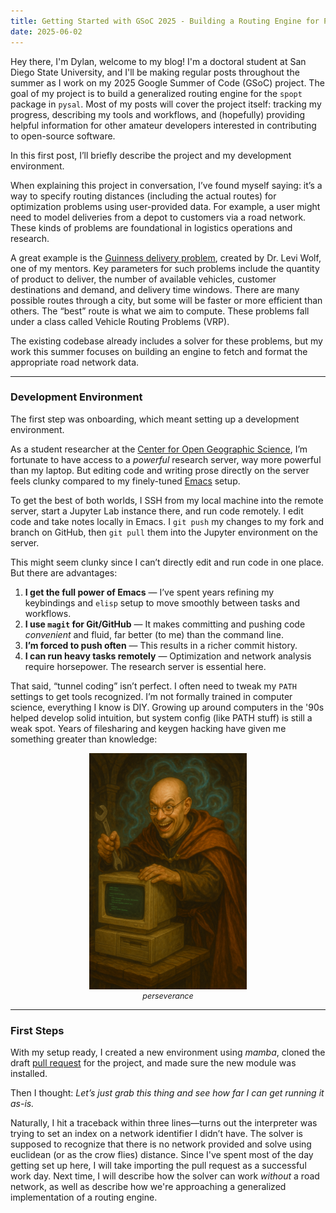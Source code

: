```yaml
---
title: Getting Started with GSoC 2025 - Building a Routing Engine for PySAL
date: 2025-06-02
---
```


Hey there, I'm Dylan, welcome to my blog! I'm a doctoral student at San Diego State University, and I'll be making regular posts throughout the summer as I work on my 2025 Google Summer of Code (GSoC) project. The goal of my project is to build a generalized routing engine for the `spopt` package in `pysal`. Most of my posts will cover the project itself: tracking my progress, describing my tools and workflows, and (hopefully) providing helpful information for other amateur developers interested in contributing to open-source software. 

In this first post, I’ll briefly describe the project and my development environment.

When explaining this project in conversation, I’ve found myself saying: it’s a way to specify routing distances (including the actual routes) for optimization problems using user-provided data. For example, a user might need to model deliveries from a depot to customers via a road network. These kinds of problems are foundational in logistics operations and research. 

A great example is the [Guinness delivery problem](https://gist.github.com/ljwolf/e5927ab8c859ed477f496329c1ce19fc#file-guinness-py), created by Dr. Levi Wolf, one of my mentors. Key parameters for such problems include the quantity of product to deliver, the number of available vehicles, customer destinations and demand, and delivery time windows. There are many possible routes through a city, but some will be faster or more efficient than others. The “best” route is what we aim to compute. These problems fall under a class called Vehicle Routing Problems (VRP).

The existing codebase already includes a solver for these problems, but my work this summer focuses on building an engine to fetch and format the appropriate road network data.

---

### Development Environment

The first step was onboarding, which meant setting up a development environment.

As a student researcher at the [Center for Open Geographic Science](https://cogs.sdsu.edu), I’m fortunate to have access to a *powerful* research server, way more powerful than my laptop. But editing code and writing prose directly on the server feels clunky compared to my finely-tuned [Emacs](https://www.gnu.org/software/emacs/emacs-paper.html) setup.

To get the best of both worlds, I SSH from my local machine into the remote server, start a Jupyter Lab instance there, and run code remotely. I edit code and take notes locally in Emacs. I `git push` my changes to my fork and branch on GitHub, then `git pull` them into the Jupyter environment on the server.

This might seem clunky since I can’t directly edit and run code in one place. But there are advantages:

1. **I get the full power of Emacs** — I’ve spent years refining my keybindings and `elisp` setup to move smoothly between tasks and workflows.
2. **I use `magit` for Git/GitHub** — It makes committing and pushing code *convenient* and fluid, far better (to me) than the command line.
3. **I’m forced to push often** — This results in a richer commit history.
4. **I can run heavy tasks remotely** — Optimization and network analysis require horsepower. The research server is essential here.

That said, “tunnel coding” isn’t perfect. I often need to tweak my `PATH` settings to get tools recognized. I’m not formally trained in computer science, everything I know is DIY. Growing up around computers in the '90s helped develop solid intuition, but system config (like PATH stuff) is still a weak spot. Years of filesharing and keygen hacking have given me something greater than knowledge: 

<div style="text-align: center;">
  <img src="/assets/wizard.png" alt="perseverance" style="width: 50%;" />
  <div style="font-style: italic; font-size: 0.9em;">perseverance</div>
</div>

---

### First Steps

With my setup ready, I created a new environment using *mamba*, cloned the draft [pull request](https://github.com/pysal/spopt/pull/465) for the project, and made sure the new module was installed.

Then I thought: *Let’s just grab this thing and see how far I can get running it as-is.*

Naturally, I hit a traceback within three lines—turns out the interpreter was trying to set an index on a network identifier I didn’t have. The solver is supposed to recognize that there is no network provided and solve using euclidean (or as the crow flies) distance. Since I've spent most of the day getting set up here, I will take importing the pull request as a successful work day. Next time, I will describe how the solver can work *without* a road network, as well as describe how we're approaching a generalized implementation of a routing engine. 
